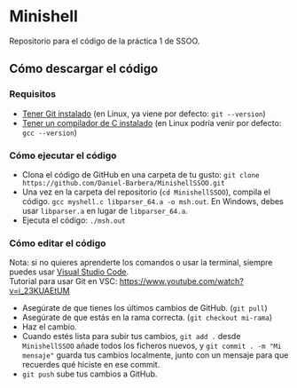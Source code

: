 # Minishell

Repositorio para el código de la práctica 1 de SSOO.

## Cómo descargar el código
### Requisitos

- [Tener Git instalado](https://git-scm.com/downloads) (en Linux, ya viene por defecto: ``git --version``)
- [Tener un compilador de C instalado](https://gcc.gnu.org/) (en Linux podría venir por defecto: ``gcc --version``)

### Cómo ejecutar el código

- Clona el código de GitHub en una carpeta de tu gusto: ``git clone https://github.com/Daniel-Barbera/MinishellSSOO.git``
- Una vez en la carpeta del repositorio (``cd MinishellSSOO``), compila el código. ``gcc myshell.c libparser_64.a -o msh.out``. En Windows, debes usar ``libparser.a`` en lugar de ``libparser_64.a``.
- Ejecuta el código: ``./msh.out``

### Cómo editar el código

Nota: si no quieres aprenderte los comandos o usar la terminal, siempre puedes usar [Visual Studio Code](https://code.visualstudio.com/).<br>
Tutorial para usar Git en VSC: https://www.youtube.com/watch?v=i_23KUAEtUM

- Asegúrate de que tienes los últimos cambios de GitHub. (``git pull``)
- Asegúrate de que estás en la rama correcta. (``git checkout mi-rama``)
- Haz el cambio.
- Cuando estés lista para subir tus cambios, ``git add .`` desde ``MinishellSSOO`` añade todos los ficheros nuevos, y ``git commit . -m "Mi mensaje"`` guarda tus cambios localmente, junto con un mensaje para que recuerdes qué hiciste en ese commit.
- ``git push`` sube tus cambios a GitHub.
